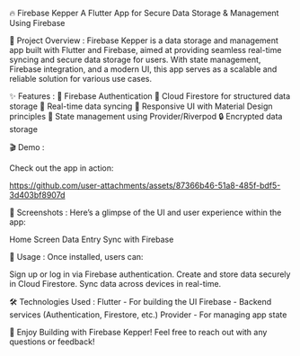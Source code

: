 🔥 Firebase Kepper
A Flutter App for Secure Data Storage & Management Using Firebase


🚀 Project Overview :
Firebase Kepper is a data storage and management app built with Flutter and Firebase, aimed at providing seamless real-time syncing and secure data storage for users. With state management, Firebase integration, and a modern UI, this app serves as a scalable and reliable solution for various use cases.

✨ Features :
🔐 Firebase Authentication
💾 Cloud Firestore for structured data storage
🚀 Real-time data syncing
📱 Responsive UI with Material Design principles
🔄 State management using Provider/Riverpod
🔒 Encrypted data storage

🎬 Demo :

Check out the app in action:

https://github.com/user-attachments/assets/87366b46-51a8-485f-bdf5-3d403bf8907d


📱 Screenshots :
Here’s a glimpse of the UI and user experience within the app:

Home Screen	  Data Entry	   Sync with Firebase


🎯 Usage :
Once installed, users can:

Sign up or log in via Firebase authentication.
Create and store data securely in Cloud Firestore.
Sync data across devices in real-time.

🛠️ Technologies Used :
Flutter - For building the UI
Firebase - Backend services (Authentication, Firestore, etc.)
Provider - For managing app state

🎉 Enjoy Building with Firebase Kepper!
Feel free to reach out with any questions or feedback!


